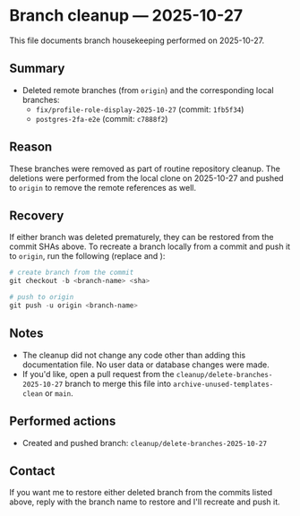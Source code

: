 Branch cleanup — 2025-10-27
===========================

This file documents branch housekeeping performed on 2025-10-27.

Summary
-------

- Deleted remote branches (from `origin`) and the corresponding local branches:
  - `fix/profile-role-display-2025-10-27` (commit: `1fb5f34`)
  - `postgres-2fa-e2e` (commit: `c7888f2`)

Reason
------

These branches were removed as part of routine repository cleanup. The
deletions were performed from the local clone on 2025-10-27 and pushed to
`origin` to remove the remote references as well.

Recovery
--------

If either branch was deleted prematurely, they can be restored from the
commit SHAs above. To recreate a branch locally from a commit and push it
to `origin`, run the following (replace <branch-name> and <sha>):

```powershell
# create branch from the commit
git checkout -b <branch-name> <sha>

# push to origin
git push -u origin <branch-name>
```

Notes
-----

- The cleanup did not change any code other than adding this documentation
  file. No user data or database changes were made.
- If you'd like, open a pull request from the `cleanup/delete-branches-2025-10-27`
  branch to merge this file into `archive-unused-templates-clean` or `main`.

Performed actions
-----------------

- Created and pushed branch: `cleanup/delete-branches-2025-10-27`

Contact
-------

If you want me to restore either deleted branch from the commits listed
above, reply with the branch name to restore and I'll recreate and push it.
